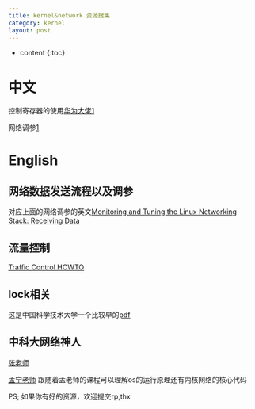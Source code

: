 ```yaml
---
title: kernel&network 资源搜集
category: kernel
layout: post
---
```

* content
{:toc}

# 中文
控制寄存器的使用[华为大佬1](http://ilinuxkernel.com/?p=606)

网络调参[1](https://arthurchiao.github.io/blog/tuning-stack-tx-zh-1/)

# English

## 网络数据发送流程以及调参
对应上面的网络调参的英文[Monitoring and Tuning the Linux Networking Stack: Receiving Data](https://blog.packagecloud.io/eng/2016/06/22/monitoring-tuning-linux-networking-stack-receiving-data/)

## 流量控制
[Traffic Control HOWTO](http://tldp.org/HOWTO/Traffic-Control-HOWTO/)

## lock相关
这是中国科学技术大学一个比较早的[pdf](http://staff.ustc.edu.cn/~james/em2005/5.pdf)

## 中科大网络神人
[张老师](http://staff.ustc.edu.cn/~james/)

[孟宁老师](http://staff.ustc.edu.cn/~mengning/)  跟随着孟老师的课程可以理解os的运行原理还有内核网络的核心代码

PS; 如果你有好的资源，欢迎提交rp,thx

